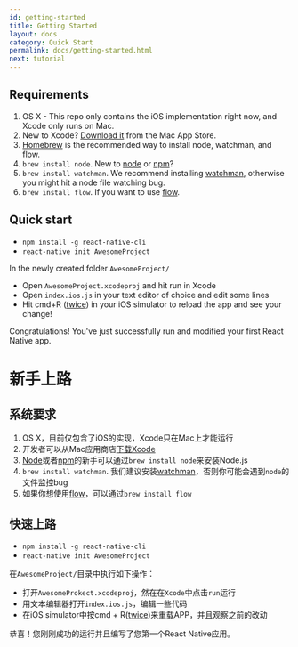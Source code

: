 ```yaml
---
id: getting-started
title: Getting Started
layout: docs
category: Quick Start
permalink: docs/getting-started.html
next: tutorial
---
```


## Requirements

1. OS X - This repo only contains the iOS implementation right now, and Xcode only runs on Mac.
2. New to Xcode?  [Download it](https://developer.apple.com/xcode/downloads/) from the Mac App Store.
3. [Homebrew](http://brew.sh/) is the recommended way to install node, watchman, and flow.
4. `brew install node`. New to [node](https://nodejs.org/) or [npm](https://docs.npmjs.com/)?
5. `brew install watchman`. We recommend installing [watchman](https://facebook.github.io/watchman/docs/install.html), otherwise you might hit a node file watching bug.
6. `brew install flow`. If you want to use [flow](http://www.flowtype.org).

## Quick start

- `npm install -g react-native-cli`
- `react-native init AwesomeProject`

In the newly created folder `AwesomeProject/`

- Open `AwesomeProject.xcodeproj` and hit run in Xcode
- Open `index.ios.js` in your text editor of choice and edit some lines
- Hit cmd+R ([twice](http://openradar.appspot.com/19613391)) in your iOS simulator to reload the app and see your change!

Congratulations! You've just successfully run and modified your first React Native app.


# 新手上路

## 系统要求

1. OS X，目前仅包含了iOS的实现，Xcode只在Mac上才能运行
2. 开发者可以从Mac应用商店[下载Xcode](https://developer.apple.com/xcode/downloads/)
3. [Node](https://nodejs.org/)或者[npm](https://docs.npmjs.com/)的新手可以通过`brew install node`来安装Node.js
4. `brew install watchman`. 我们建议安装[watchman](https://facebook.github.io/watchman/docs/install.html)，否则你可能会遇到`node`的文件监控bug
5. 如果你想使用[flow](http://www.flowtype.org/)，可以通过`brew install flow`

## 快速上路

- `npm install -g react-native-cli`
- `react-native init AwesomeProject`

在`AwesomeProject/`目录中执行如下操作：

- 打开`AwesomeProkect.xcodeproj`，然在在`Xcode`中点击`run`运行
- 用文本编辑器打开`index.ios.js`，编辑一些代码
- 在iOS simulator中按cmd + R([twice](http://openradar.appspot.com/19613391))来重载APP，并且观察之前的改动

恭喜！您刚刚成功的运行并且编写了您第一个React Native应用。


